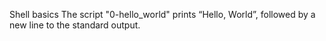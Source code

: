 Shell basics
The script "0-hello_world" prints “Hello, World”, followed by a new line to the standard output. 
